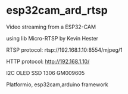 # esp32cam_ard_rtsp

Video streaming from a ESP32-CAM

using lib Micro-RTSP by Kevin Hester

RTSP protocol: rtsp://192.168.1.10:8554/mjpeg/1

HTTP protocol: http://192.168.1.10/

I2C OLED SSD 1306 GM009605

Platformio,
esp32cam,arduino framework
